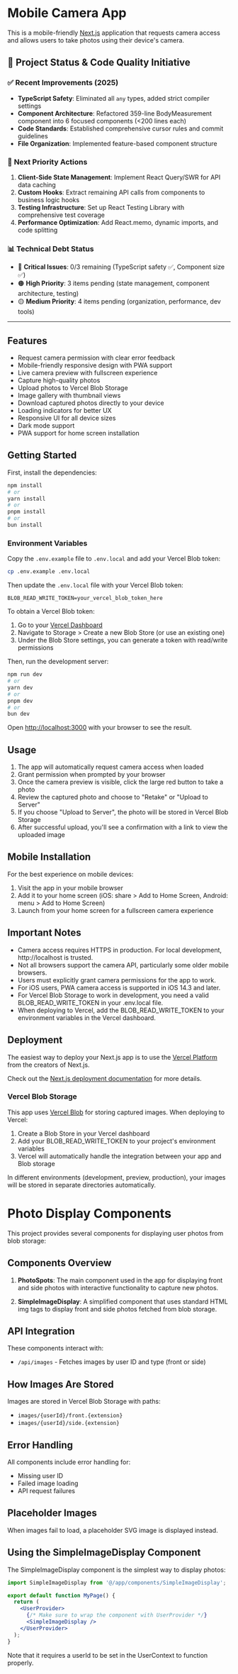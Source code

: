 # Mobile Camera App

This is a mobile-friendly [Next.js](https://nextjs.org/) application that requests camera access and allows users to take photos using their device's camera.

## 🚀 Project Status & Code Quality Initiative

### ✅ **Recent Improvements (2025)**

- **TypeScript Safety**: Eliminated all `any` types, added strict compiler settings
- **Component Architecture**: Refactored 359-line BodyMeasurement component into 6 focused components (<200 lines each)
- **Code Standards**: Established comprehensive cursor rules and commit guidelines
- **File Organization**: Implemented feature-based component structure

### 🎯 **Next Priority Actions**

1. **Client-Side State Management**: Implement React Query/SWR for API data caching
2. **Custom Hooks**: Extract remaining API calls from components to business logic hooks
3. **Testing Infrastructure**: Set up React Testing Library with comprehensive test coverage
4. **Performance Optimization**: Add React.memo, dynamic imports, and code splitting

### 📊 **Technical Debt Status**

- 🔴 **Critical Issues**: 0/3 remaining (TypeScript safety ✅, Component size ✅)
- 🟠 **High Priority**: 3 items pending (state management, component architecture, testing)
- 🟡 **Medium Priority**: 4 items pending (organization, performance, dev tools)

---

## Features

- Request camera permission with clear error feedback
- Mobile-friendly responsive design with PWA support
- Live camera preview with fullscreen experience
- Capture high-quality photos
- Upload photos to Vercel Blob Storage
- Image gallery with thumbnail views
- Download captured photos directly to your device
- Loading indicators for better UX
- Responsive UI for all device sizes
- Dark mode support
- PWA support for home screen installation

## Getting Started

First, install the dependencies:

```bash
npm install
# or
yarn install
# or
pnpm install
# or
bun install
```

### Environment Variables

Copy the `.env.example` file to `.env.local` and add your Vercel Blob token:

```bash
cp .env.example .env.local
```

Then update the `.env.local` file with your Vercel Blob token:

```
BLOB_READ_WRITE_TOKEN=your_vercel_blob_token_here
```

To obtain a Vercel Blob token:

1. Go to your [Vercel Dashboard](https://vercel.com/dashboard)
2. Navigate to Storage > Create a new Blob Store (or use an existing one)
3. Under the Blob Store settings, you can generate a token with read/write permissions

Then, run the development server:

```bash
npm run dev
# or
yarn dev
# or
pnpm dev
# or
bun dev
```

Open [http://localhost:3000](http://localhost:3000) with your browser to see the result.

## Usage

1. The app will automatically request camera access when loaded
2. Grant permission when prompted by your browser
3. Once the camera preview is visible, click the large red button to take a photo
4. Review the captured photo and choose to "Retake" or "Upload to Server"
5. If you choose "Upload to Server", the photo will be stored in Vercel Blob Storage
6. After successful upload, you'll see a confirmation with a link to view the uploaded image

## Mobile Installation

For the best experience on mobile devices:

1. Visit the app in your mobile browser
2. Add it to your home screen (iOS: share > Add to Home Screen, Android: menu > Add to Home Screen)
3. Launch from your home screen for a fullscreen camera experience

## Important Notes

- Camera access requires HTTPS in production. For local development, http://localhost is trusted.
- Not all browsers support the camera API, particularly some older mobile browsers.
- Users must explicitly grant camera permissions for the app to work.
- For iOS users, PWA camera access is supported in iOS 14.3 and later.
- For Vercel Blob Storage to work in development, you need a valid BLOB_READ_WRITE_TOKEN in your .env.local file.
- When deploying to Vercel, add the BLOB_READ_WRITE_TOKEN to your environment variables in the Vercel dashboard.

## Deployment

The easiest way to deploy your Next.js app is to use the [Vercel Platform](https://vercel.com/new) from the creators of Next.js.

Check out the [Next.js deployment documentation](https://nextjs.org/docs/deployment) for more details.

### Vercel Blob Storage

This app uses [Vercel Blob](https://vercel.com/docs/storage/vercel-blob) for storing captured images. When deploying to Vercel:

1. Create a Blob Store in your Vercel dashboard
2. Add your BLOB_READ_WRITE_TOKEN to your project's environment variables
3. Vercel will automatically handle the integration between your app and Blob storage

In different environments (development, preview, production), your images will be stored in separate directories automatically.

# Photo Display Components

This project provides several components for displaying user photos from blob storage:

## Components Overview

1. **PhotoSpots**: The main component used in the app for displaying front and side photos with interactive functionality to capture new photos.

2. **SimpleImageDisplay**: A simplified component that uses standard HTML img tags to display front and side photos fetched from blob storage.

## API Integration

These components interact with:

- `/api/images` - Fetches images by user ID and type (front or side)

## How Images Are Stored

Images are stored in Vercel Blob Storage with paths:

- `images/{userId}/front.{extension}`
- `images/{userId}/side.{extension}`

## Error Handling

All components include error handling for:

- Missing user ID
- Failed image loading
- API request failures

## Placeholder Images

When images fail to load, a placeholder SVG image is displayed instead.

## Using the SimpleImageDisplay Component

The SimpleImageDisplay component is the simplest way to display photos:

```jsx
import SimpleImageDisplay from '@/app/components/SimpleImageDisplay';

export default function MyPage() {
  return (
    <UserProvider>
      {/* Make sure to wrap the component with UserProvider */}
      <SimpleImageDisplay />
    </UserProvider>
  );
}
```

Note that it requires a userId to be set in the UserContext to function properly.
